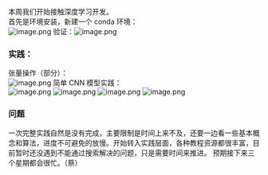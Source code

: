 本周我们开始接触深度学习开发。  
首先是环境安装，新建一个 conda 环境：  
![image.png](https://cdn.nlark.com/yuque/0/2022/png/22108982/1651972815679-fb9b10cf-86de-47d4-9946-69ff048d0025.png#clientId=uc4f89bc4-ceae-4&crop=0&crop=0&crop=1&crop=1&from=paste&height=609&id=u67e11fe0&margin=%5Bobject%20Object%5D&name=image.png&originHeight=755&originWidth=276&originalType=binary&ratio=1&rotation=0&showTitle=false&size=30629&status=done&style=none&taskId=u195dc1ac-c30c-49fa-bebd-8a2a0f7c25b&title=&width=222.65545504736843) 
验证：![image.png](https://cdn.nlark.com/yuque/0/2022/png/22108982/1651976131691-04cd49a3-3842-49e6-81ab-ee32ff510cb2.png#clientId=u34f56065-ba23-4&crop=0&crop=0&crop=1&crop=1&from=paste&height=426&id=ub12165b0&margin=%5Bobject%20Object%5D&name=image.png&originHeight=528&originWidth=1234&originalType=binary&ratio=1&rotation=0&showTitle=false&size=137141&status=done&style=none&taskId=u20f9cae6-96cc-4bf7-a9ef-9632591ad0c&title=&width=995.4957664074371)

### 实践：
张量操作（部分）：  
![image.png](https://cdn.nlark.com/yuque/0/2022/png/22108982/1652012282167-1e8100ee-72ec-435f-98b5-b147f1977c01.png#clientId=uc841b2e4-638e-4&crop=0&crop=0&crop=1&crop=1&from=paste&height=614&id=u6182142a&margin=%5Bobject%20Object%5D&name=image.png&originHeight=761&originWidth=751&originalType=binary&ratio=1&rotation=0&showTitle=false&size=54517&status=done&style=none&taskId=ueb906133-1e19-4c5e-9be4-15239ce065f&title=&width=605.8487200745424)
简单 CNN 模型实践：  
![image.png](https://cdn.nlark.com/yuque/0/2022/png/22108982/1652012337079-23041b04-6bfe-446e-a696-3bd9de489bf4.png#clientId=uc841b2e4-638e-4&crop=0&crop=0&crop=1&crop=1&from=paste&height=186&id=uff4b6853&margin=%5Bobject%20Object%5D&name=image.png&originHeight=231&originWidth=902&originalType=binary&ratio=1&rotation=0&showTitle=false&size=26839&status=done&style=none&taskId=ubdff6a76-da96-4521-abac-17777bd571c&title=&width=727.663842220023)
![image.png](https://cdn.nlark.com/yuque/0/2022/png/22108982/1652012347742-eaa529c6-5b0b-45f2-887f-1dbe4b799a68.png#clientId=uc841b2e4-638e-4&crop=0&crop=0&crop=1&crop=1&from=paste&height=591&id=ufd859488&margin=%5Bobject%20Object%5D&name=image.png&originHeight=733&originWidth=991&originalType=binary&ratio=1&rotation=0&showTitle=false&size=99052&status=done&style=none&taskId=u6b58024d-ab20-406d-90a3-452b0c10793&title=&width=799.4621592461672)
![image.png](https://cdn.nlark.com/yuque/0/2022/png/22108982/1652012362770-7e9c8bb3-3427-43f2-aca2-54fac17615a4.png#clientId=uc841b2e4-638e-4&crop=0&crop=0&crop=1&crop=1&from=paste&height=217&id=u55c96747&margin=%5Bobject%20Object%5D&name=image.png&originHeight=269&originWidth=1097&originalType=binary&ratio=1&rotation=0&showTitle=false&size=41955&status=done&style=none&taskId=u5b4678cb-07c7-48cd-85d7-827cc6aa058&title=&width=884.974761546968)
![image.png](https://cdn.nlark.com/yuque/0/2022/png/22108982/1652013104147-e7d18dc5-6492-4e21-b8f8-27ab27c25a31.png#clientId=uc841b2e4-638e-4&crop=0&crop=0&crop=1&crop=1&from=paste&height=344&id=u718054d2&margin=%5Bobject%20Object%5D&name=image.png&originHeight=427&originWidth=808&originalType=binary&ratio=1&rotation=0&showTitle=false&size=36827&status=done&style=none&taskId=ua584db32-d21b-428c-a56b-f81bcd15a4e&title=&width=651.8319118778032)
### 问题
一次完整实践自然是没有完成，主要限制是时间上来不及，还要一边看一些基本概念和算法，进度不可避免的放慢。开始转入实践层面，各种教程资源都很丰富，目前暂时还没遇到不能通过搜索解决的问题，只是需要时间来推进。
预期接下来三个星期都会很忙。（蔡）
